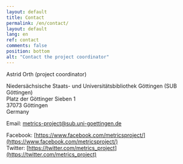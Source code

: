 ```yaml
---
layout: default
title: Contact
permalink: /en/contact/
layout: default
lang: en
ref: contact
comments: false
position: bottom
alt: "Contact the project coordinator"
---
```

Astrid Orth (project coordinator)

Niedersächsische Staats- und Universitätsbibliothek Göttingen (SUB Göttingen)  
Platz der Göttinger Sieben 1  
37073 Göttingen  
Germany

Email: <metrics-project@sub.uni-goettingen.de>

Facebook: [https://www.facebook.com/metricsproject/](https://www.facebook.com/metricsproject/)  
Twitter: [https://twitter.com/metrics_project](https://twitter.com/metrics_project)
